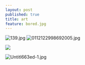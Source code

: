 ```yaml
---
layout: post
published: true
title: art
feature: bored.jpg
---
```



![139.jpg]({{site.baseurl}}/assets/images/posts/139.jpg)
![0112122998692005.jpg]({{site.baseurl}}/assets/images/posts/0112122998692005.jpg)

![]({{site.baseurl}}/assets/images/posts/jessicaface.jpg)


![Untitl663ed-1.jpg]({{site.baseurl}}/assets/images/posts/Untitl663ed-1.jpg)
